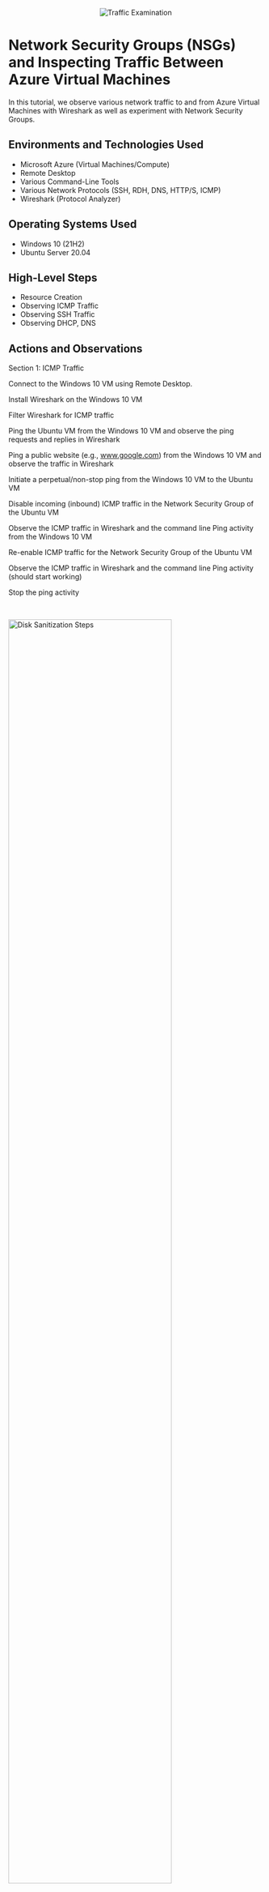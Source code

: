 <p align="center">
<img src="https://i.imgur.com/Ua7udoS.png" alt="Traffic Examination"/>
</p>

<h1>Network Security Groups (NSGs) and Inspecting Traffic Between Azure Virtual Machines</h1>
In this tutorial, we observe various network traffic to and from Azure Virtual Machines with Wireshark as well as experiment with Network Security Groups. <br />




<h2>Environments and Technologies Used</h2>

- Microsoft Azure (Virtual Machines/Compute)
- Remote Desktop
- Various Command-Line Tools
- Various Network Protocols (SSH, RDH, DNS, HTTP/S, ICMP)
- Wireshark (Protocol Analyzer)

<h2>Operating Systems Used </h2>

- Windows 10 (21H2)
- Ubuntu Server 20.04

<h2>High-Level Steps</h2>

- Resource Creation
- Observing ICMP Traffic
- Observing SSH Traffic
- Observing DHCP, DNS

<h2>Actions and Observations</h2>


<p>
Section 1: ICMP Traffic

Connect to the Windows 10 VM using Remote Desktop.

Install Wireshark on the Windows 10 VM

Filter Wireshark for ICMP traffic

Ping the Ubuntu VM from the Windows 10 VM and observe the ping requests and replies in Wireshark

Ping a public website (e.g., www.google.com) from the Windows 10 VM and observe the traffic in Wireshark

Initiate a perpetual/non-stop ping from the Windows 10 VM to the Ubuntu VM

Disable incoming (inbound) ICMP traffic in the Network Security Group of the Ubuntu VM

Observe the ICMP traffic in Wireshark and the command line Ping activity from the Windows 10 VM

Re-enable ICMP traffic for the Network Security Group of the Ubuntu VM

Observe the ICMP traffic in Wireshark and the command line Ping activity (should start working)

Stop the ping activity</p>

<br />
<p>
<img src="https://imgur.com/0sEgtJO.png" height="80%" width="80%" alt="Disk Sanitization Steps"/>
</p>

<p>
Section 2: SSH Traffic

Filter Wireshark for SSH traffic
SSH into the Ubuntu VM from the Windows 10 VM using the private IP address

Type commands into the SSH connection and observe SSH traffic in Wireshark

Exit the SSH connection</p>
<br />
<p>
<img src="https://imgur.com/16KxmFp.png" height="80%" width="80%" alt="Disk Sanitization Steps"/>
</p>

<p>
Section 3: DHCP and DNS Traffic

Filter Wireshark for DHCP traffic

Attempt to renew the Windows 10 VM's IP address using the command line (ipconfig /renew)

Observe the DHCP traffic in Wireshark

Filter Wireshark for DNS traffic

Use nslookup within the Windows 10 VM's command line to obtain IP addresses for google.com and disney.com

Observe the DNS traffic in Wireshark</p>
<br />
<p>
<img src="https://imgur.com/V3CSRLT.png" height="80%" width="80%" alt="Disk Sanitization Steps"/>
</p>
